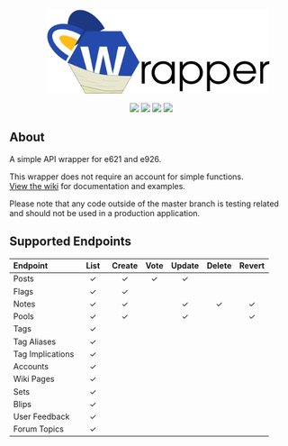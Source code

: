 <p align="center"> 
&nbsp; &nbsp; &nbsp; <img src="https://github.com/Armored-Dragon/e621-api-wrapper/blob/master/images/e621_api_wrapper_logo_(1.0.0).png?raw=true" height="150">
</p>
<p align="center">
<img src="https://img.shields.io/github/downloads/armored-dragon/e621-api-wrapper/total?style=for-the-badge">
<img src="https://img.shields.io/github/contributors/armored-dragon/e621-api-wrapper?style=for-the-badge">
<img src="https://img.shields.io/github/issues-raw/armored-dragon/e621-api-wrapper?style=for-the-badge">
<img src="https://img.shields.io/github/languages/code-size/armored-dragon/e621-api-wrapper?style=for-the-badge">

</p>

## About
A simple API wrapper for e621 and e926.<br>

This wrapper does not require an account for simple functions.<br>
[View the wiki](https://github.com/Armored-Dragon/e621-api-wrapper/wiki) for documentation and examples.


Please note that any code outside of the master branch is testing related and should not be used in a production application.

## Supported Endpoints
| Endpoint | &nbsp; List &nbsp; | Create | Vote | Update | Delete | Revert |
|:---|:---:|:---:|:---:|:---:|:---:|:---:|
|Posts|✓|✓|✓|✓|||
|Flags|✓|✓|||||
|Notes|✓|✓||✓|✓|✓|
|Pools|✓|✓||✓||✓|
|Tags|✓||||||
|Tag Aliases|✓||||||
|Tag Implications|✓||||||
|Accounts|✓||||||
|Wiki Pages|✓||||||
|Sets|✓||||||
|Blips|✓||||||
|User Feedback|✓||||||
|Forum Topics|✓||||||
